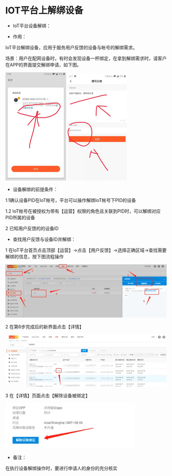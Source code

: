 # IOT平台上解绑设备

* IoT平台设备解绑：

* 作用：

IoT平台解绑设备，应用于服务用户反馈的设备与帐号的解绑需求。

场景：用户在配网设备时，有时会发现设备一杯绑定，在拿到解绑需求时，请客户在APP的界面提交解绑申请，如下图。

![img](iotunbinddevice.assets/wps4.png) ![img](iotunbinddevice.assets/wps3.png) 

* 设备解绑的前提条件：

1.1确认设备PID在IoT帐号，平台可以操作解绑IoT帐号下PID的设备

1.2 IoT帐号在被授权为带有【运营】权限的角色且关联到PID时，可以解绑对应PID所属的设备

2 已知用户反馈的的设备ID

* 查找用户反馈与设备ID并解绑：

1 在IoT平台首页点击顶部【运营】->点击【用户反馈】->选择正确区域->查找需要解绑的信息，按下图流程操作

![img](iotunbinddevice.assets/wps5.jpg) 

2 在第6步完成后的新界面点击【详情】

![img](iotunbinddevice.assets/wps6.jpg) 

3 在【详情】页面点击【解除设备被绑定】

![img](iotunbinddevice.assets/wps7.jpg) 

* 备注：

在执行设备解绑操作时，要进行申请人的身份的充分核实